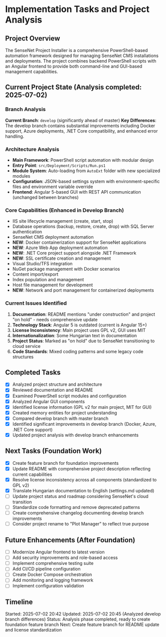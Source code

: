 # Implementation Tasks and Project Analysis

## Project Overview
The SenseNet Project Installer is a comprehensive PowerShell-based automation framework designed for managing SenseNet CMS installations and deployments. The project combines backend PowerShell scripts with an Angular frontend to provide both command-line and GUI-based management capabilities.

## Current Project State (Analysis completed: 2025-07-02)

### Branch Analysis
**Current Branch**: `develop` (significantly ahead of master)
**Key Differences**: The develop branch contains substantial improvements including Docker support, Azure deployments, .NET Core compatibility, and enhanced error handling.

### Architecture Analysis
- **Main Framework**: PowerShell script automation with modular design
- **Entry Point**: `src/Deployment/Scripts/Run.ps1`
- **Module System**: Auto-loading from `AutoExt` folder with new specialized modules
- **Configuration**: JSON-based settings system with environment-specific files and environment variable override
- **Frontend**: Angular 5-based GUI with REST API communication (unchanged between branches)

### Core Capabilities (Enhanced in Develop Branch)
- IIS site lifecycle management (create, start, stop)
- Database operations (backup, restore, create, drop) with SQL Server authentication
- SenseNet CMS deployment automation
- **NEW**: Docker containerization support for SenseNet applications
- **NEW**: Azure Web App deployment automation
- **NEW**: .NET Core project support alongside .NET Framework
- **NEW**: SSL certificate creation and management
- Visual Studio/TFS integration
- NuGet package management with Docker scenarios
- Content import/export
- Index population and management
- Host file management for development
- **NEW**: Network and port management for containerized deployments

### Current Issues Identified
1. **Documentation**: README mentions "under construction" and project "on hold" - needs comprehensive update
2. **Technology Stack**: Angular 5 is outdated (current is Angular 15+)
3. **License Inconsistency**: Main project uses GPL v2, GUI uses MIT
4. **Internationalization**: Some Hungarian text in documentation
5. **Project Status**: Marked as "on hold" due to SenseNet transitioning to cloud service
6. **Code Standards**: Mixed coding patterns and some legacy code structures

## Completed Tasks
- [x] Analyzed project structure and architecture
- [x] Reviewed documentation and README
- [x] Examined PowerShell script modules and configuration
- [x] Analyzed Angular GUI components
- [x] Identified license information (GPL v2 for main project, MIT for GUI)
- [x] Created memory entities for project understanding
- [x] Compared develop branch with master branch
- [x] Identified significant improvements in develop branch (Docker, Azure, .NET Core support)
- [x] Updated project analysis with develop branch enhancements

## Next Tasks (Foundation Work)
- [x] Create feature branch for foundation improvements
- [x] Update README with comprehensive project description reflecting current capabilities
- [x] Resolve license inconsistency across all components (standardized to GPL v2)
- [x] Translate Hungarian documentation to English (settings.md updated)
- [ ] Update project status and roadmap considering SenseNet's cloud transition
- [ ] Standardize code formatting and remove deprecated patterns
- [ ] Create comprehensive changelog documenting develop branch improvements
- [ ] Consider project rename to "Plot Manager" to reflect true purpose

## Future Enhancements (After Foundation)
- [ ] Modernize Angular frontend to latest version
- [ ] Add security improvements and role-based access
- [ ] Implement comprehensive testing suite
- [ ] Add CI/CD pipeline configuration
- [ ] Create Docker Compose orchestration
- [ ] Add monitoring and logging framework
- [ ] Implement configuration validation

## Timeline
Started: 2025-07-02 20:42
Updated: 2025-07-02 20:45 (Analyzed develop branch differences)
Status: Analysis phase completed, ready to create foundation feature branch
Next: Create feature branch for README update and license standardization
